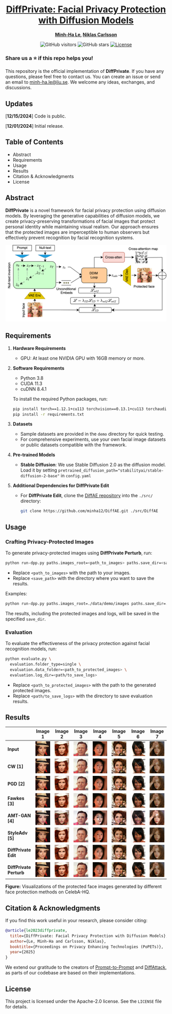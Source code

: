 <div align="center">

<h1><a href="https://arxiv.org/abs/xxxx.xxxxx">DiffPrivate: Facial Privacy Protection with Diffusion Models</a></h1>

**[Minh-Ha Le](mailto:minh-ha.le@liu.se), [Niklas Carlsson](mailto:niklas.carlsson@liu.se)**

![GitHub visitors](https://komarev.com/ghpvc/?username=DiffPrivate&label=visitors)
![GitHub stars](https://badgen.net/github/stars/minha12/DiffPrivate)
[![License](https://img.shields.io/badge/license-Apache--2.0-blue)](#license)
<!--
[![ArXiv](https://img.shields.io/badge/arXiv-xxxx.xxxxx-b31b1b.svg)](https://arxiv.org/abs/xxxx.xxxxx)
-->
</div>

### Share us a :star: if this repo helps you!

This repository is the official implementation of **DiffPrivate**. If you have any questions, please feel free to contact us. You can create an issue or send an email to [minh-ha.le@liu.se](mailto:minh-ha.le@liu.se). We welcome any ideas, exchanges, and discussions.

## Updates

[**12/15/2024**] Code is public.
<!--
[**MM/DD/YYYY**] Paper is publicly accessible on [ArXiv](https://arxiv.org/abs/xxxx.xxxxx).
-->
[**12/01/2024**] Initial release.

## Table of Contents

- Abstract
- Requirements
- Usage
- Results
- Citation & Acknowledgments
- License

## Abstract

**DiffPrivate** is a novel framework for facial privacy protection using diffusion models. By leveraging the generative capabilities of diffusion models, we create privacy-preserving transformations of facial images that protect personal identity while maintaining visual realism. Our approach ensures that the protected images are imperceptible to human observers but effectively prevent recognition by facial recognition systems.

![DiffPrivate Framework](assets/diffprivate-v04b.png)

## Requirements

1. **Hardware Requirements**
   - GPU: At least one NVIDIA GPU with 16GB memory or more.

2. **Software Requirements**
   - Python 3.8
   - CUDA 11.3
   - cuDNN 8.4.1

   To install the required Python packages, run:

   ```bash
   pip install torch==1.12.1+cu113 torchvision==0.13.1+cu113 torchaudio==0.12.1+cu113 -f https://download.pytorch.org/whl/torch_stable.html
   pip install -r requirements.txt
   ```

3. **Datasets**
   - Sample datasets are provided in the `demo` directory for quick testing.
   - For comprehensive experiments, use your own facial image datasets or public datasets compatible with the framework.

4. **Pre-trained Models**
   - **Stable Diffusion**: We use Stable Diffusion 2.0 as the diffusion model. Load it by setting `pretrained_diffusion_path="stabilityai/stable-diffusion-2-base"` in `config.yaml`

5. **Additional Dependencies for DiffPrivate Edit**
   - For **DiffPrivate Edit**, clone the [DiffAE repository](https://github.com/minha12/DiffAE.git) into the `./src/` directory:

     ```bash
     git clone https://github.com/minha12/DiffAE.git ./src/DiffAE
     ```

## Usage

### Crafting Privacy-Protected Images

To generate privacy-protected images using **DiffPrivate Perturb**, run:

```bash
python run-dpp.py paths.images_root=<path_to_images> paths.save_dir=<save_path>
```

- Replace `<path_to_images>` with the path to your images.
- Replace `<save_path>` with the directory where you want to save the results.

Examples:

```bash
python run-dpp.py paths.images_root=./data/demo/images paths.save_dir=./data/output
```

The results, including the protected images and logs, will be saved in the specified `save_dir`.

### Evaluation

To evaluate the effectiveness of the privacy protection against facial recognition models, run:

```bash
python evaluate.py \
  evaluation.folder_type=single \
  evaluation.data_folder=<path_to_protected_images> \
  evaluation.log_dir=<path/to_save_logs>
```

- Replace `<path_to_protected_images>` with the path to the generated protected images.
- Replace `<path/to_save_logs>` with the directory to save evaluation results.

## Results

<!-- Image grid -->
|                | Image 1                                 | Image 2                                 | Image 3                                 | Image 4                                 | Image 5                                 | Image 6                                 | Image 7                                 |
|----------------|-----------------------------------------|-----------------------------------------|-----------------------------------------|-----------------------------------------|-----------------------------------------|-----------------------------------------|-----------------------------------------|
| **Input**      | ![](assets/comp/04715.png)              | ![](assets/comp/08125.png)              | ![](assets/comp/23371.png)              | ![](assets/comp/10344.png)              | ![](assets/comp/11160.png)              | ![](assets/comp/04062.png)              | ![](assets/comp/19589.png)              |
| **CW [1]**     | ![](assets/comp/04715_cw.jpg)           | ![](assets/comp/08125_cw.jpg)           | ![](assets/comp/23371_cw.jpg)           | ![](assets/comp/10344_cw.jpg)           | ![](assets/comp/11160_cw.jpg)           | ![](assets/comp/04062_cw.jpg)           | ![](assets/comp/19589_cw.jpg)           |
| **PGD [2]**    | ![](assets/comp/04715_pgd.png)          | ![](assets/comp/08125_pgd.png)          | ![](assets/comp/23371_pgd.png)          | ![](assets/comp/10344_pgd.png)          | ![](assets/comp/11160_pgd.png)          | ![](assets/comp/04062_pgd.png)          | ![](assets/comp/19589_pgd.png)          |
| **Fawkes [3]** | ![](assets/comp/04715_high_cloaked.png) | ![](assets/comp/08125_high_cloaked.png) | ![](assets/comp/23371_high_cloaked.png) | ![](assets/comp/10344_high_cloaked.png) | ![](assets/comp/11160_high_cloaked.png) | ![](assets/comp/04062_high_cloaked.png) | ![](assets/comp/19589_high_cloaked.png) |
| **AMT-GAN [4]**| ![](assets/comp/04715_amt.png)          | ![](assets/comp/08125_amt.png)          | ![](assets/comp/23371_amt.png)          | ![](assets/comp/10344_amt.png)          | ![](assets/comp/11160_amt.png)          | ![](assets/comp/04062_amt.png)          | ![](assets/comp/19589_amt.png)          |
| **StyleAdv [5]**| ![](assets/comp/04715_styleadv.jpg)    | ![](assets/comp/08125_styleadv.jpg)     | ![](assets/comp/23371_styleadv.jpg)     | ![](assets/comp/10344_styleadv.jpg)     | ![](assets/comp/11160_styleadv.jpg)     | ![](assets/comp/04062_styleadv.jpg)     | ![](assets/comp/19589_styleadv.jpg)     |
| **DiffPrivate Edit**| ![](assets/comp/04715_edit.png)    | ![](assets/comp/08125_edit.png)         | ![](assets/comp/23371_edit.png)         | ![](assets/comp/10344_edit.png)         | ![](assets/comp/11160_edit.png)         | ![](assets/comp/04062_edit.png)         | ![](assets/comp/19589_edit.png)         |
| **DiffPrivate Perturb**| ![](assets/comp/04715_purturb.png)| ![](assets/comp/08125_purturb.png)   | ![](assets/comp/23371_purturb.png)      | ![](assets/comp/10344_purturb.png)      | ![](assets/comp/11160_purturb.png)      | ![](assets/comp/04062_purturb.png)      | ![](assets/comp/19589_purturb.png)      |

**Figure:** Visualizations of the protected face images generated by different face protection methods on CelebA-HQ.

## Citation & Acknowledgments

If you find this work useful in your research, please consider citing:

```bibtex
@article{le2023diffprivate,
  title={DiffPrivate: Facial Privacy Protection with Diffusion Models},
  author={Le, Minh-Ha and Carlsson, Niklas},
  booktitle={Proceedings on Privacy Enhancing Technologies (PoPETs)},
  year={2025}
}
```

We extend our gratitude to the creators of [Prompt-to-Prompt](https://github.com/google/prompt-to-prompt) and [DiffAttack](https://github.com/windvchen/DiffAttack), as parts of our codebase are based on their implementations.

## License

This project is licensed under the Apache-2.0 license. See the `LICENSE` file for details.
